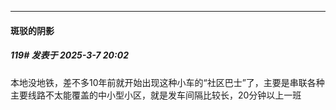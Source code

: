 ﻿
*****

####  斑驳的阴影  
##### 119#       发表于 2025-3-7 20:02

本地没地铁，差不多10年前就开始出现这种小车的“社区巴士”了，主要是串联各种主要线路不太能覆盖的中小型小区，就是发车间隔比较长，20分钟以上一班

